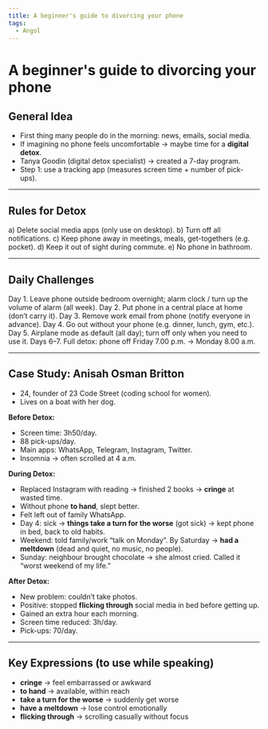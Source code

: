 ```yaml
---
title: A beginner's guide to divorcing your phone
tags:
  - Angol
---
```


# A beginner's guide to divorcing your phone

## General Idea

- First thing many people do in the morning: news, emails, social media.
- If imagining no phone feels uncomfortable → maybe time for a **digital detox**.
- Tanya Goodin (digital detox specialist) → created a 7-day program.
- Step 1: use a tracking app (measures screen time + number of pick-ups).

---

## Rules for Detox

a) Delete social media apps (only use on desktop).
b) Turn off all notifications.
c) Keep phone away in meetings, meals, get-togethers (e.g. pocket).
d) Keep it out of sight during commute.
e) No phone in bathroom.

---

## Daily Challenges

Day 1. Leave phone outside bedroom overnight; alarm clock / turn up the volume of alarm (all week).
Day 2. Put phone in a central place at home (don’t carry it).
Day 3. Remove work email from phone (notify everyone in advance).
Day 4. Go out without your phone (e.g. dinner, lunch, gym, etc.).
Day 5. Airplane mode as default (all day); turn off only when you need to use it.
Days 6–7. Full detox: phone off Friday 7.00 p.m. → Monday 8.00 a.m.

---

## Case Study: **Anisah Osman Britton**

- 24, founder of 23 Code Street (coding school for women).
- Lives on a boat with her dog.

**Before Detox:**

- Screen time: 3h50/day.
- 88 pick-ups/day.
- Main apps: WhatsApp, Telegram, Instagram, Twitter.
- Insomnia → often scrolled at 4 a.m.

**During Detox:**

- Replaced Instagram with reading → finished 2 books → **cringe** at wasted time.
- Without phone **to hand**, slept better.
- Felt left out of family WhatsApp.
- Day 4: sick → **things take a turn for the worse** (got sick) → kept phone in bed, back to old habits.
- Weekend: told family/work “talk on Monday”. By Saturday → **had a meltdown** (dead and quiet, no music, no people).
- Sunday: neighbour brought chocolate → she almost cried. Called it “worst weekend of my life.”

**After Detox:**

- New problem: couldn’t take photos.
- Positive: stopped **flicking through** social media in bed before getting up.
- Gained an extra hour each morning.
- Screen time reduced: 3h/day.
- Pick-ups: 70/day.

---

## Key Expressions (to use while speaking)

- **cringe** → feel embarrassed or awkward
- **to hand** → available, within reach
- **take a turn for the worse** → suddenly get worse
- **have a meltdown** → lose control emotionally
- **flicking through** → scrolling casually without focus